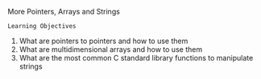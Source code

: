 More Pointers, Arrays and Strings

	Learning Objectives

1. What are pointers to pointers and how to use them
2. What are multidimensional arrays and how to use them
3. What are the most common C standard library functions to manipulate strings
